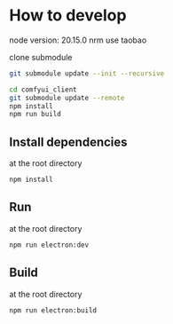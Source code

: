# How to develop

node version: 20.15.0
nrm use taobao

clone submodule

```bash
git submodule update --init --recursive
```

```bash
cd comfyui_client
git submodule update --remote
npm install
npm run build
```

## Install dependencies

at the root directory
```bash
npm install
```

## Run

at the root directory
```bash
npm run electron:dev
```

## Build

at the root directory
```bash
npm run electron:build
```


